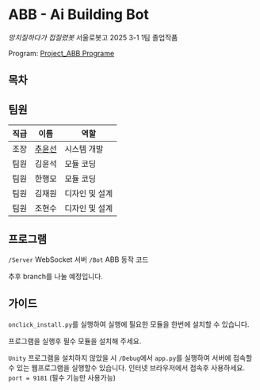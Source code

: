 # ABB - Ai Building Bot
*망치질하다가 접질렸봇*
서울로봇고 2025 3-1 1팀 졸업작품

Program: [Project_ABB Programe](https://github.com/seon0313/Project_ABB_Program)

## 목차

## 팀원

|직급|이름|역할|
|---|---|---|
|조장|[추윤선](https://github.com/seon0313)|시스템 개발|
|팀원|김윤석|모듈 코딩|
|팀원|한행모|모듈 코딩|
|팀원|김재원|디자인 및 설계|
|팀원|조현수|디자인 및 설계|

## 프로그램

`/Server` WebSocket 서버
`/Bot` ABB 동작 코드

추후 branch를 나눌 예정입니다.


## 가이드

`onclick_install.py`를 실행하여 실행에 필요한 모듈을 한번에 설치할 수 있습니다.

프로그램을 실행후 필수 모듈을 설치해 주세요.

`Unity` 프로그램을 설치하지 않았을 시 `/Debug`에서 `app.py`를 실행하여 서버에 접속할수 있는 웹프로그램을 실행할수 있습니다. 인터넷 브라우저에서 접속후 사용하세요. `port = 9181`
(필수 기능만 사용가능)